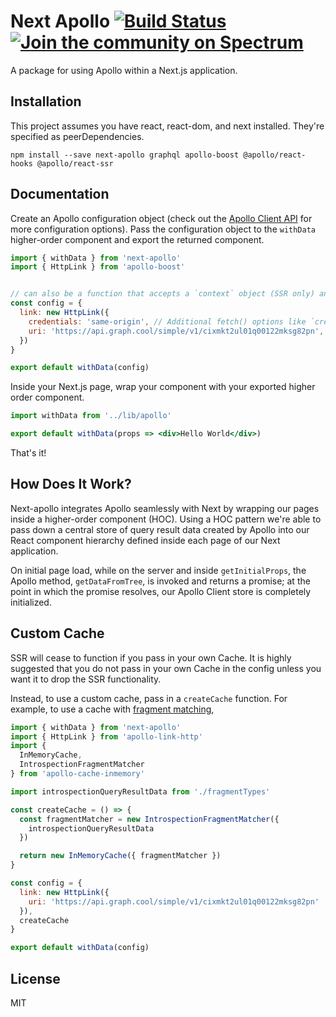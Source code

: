 # Next Apollo [![Build Status](https://travis-ci.org/adamsoffer/next-apollo.svg?branch=master)](https://travis-ci.org/adamsoffer/next-apollo) [![Join the community on Spectrum](https://withspectrum.github.io/badge/badge.svg)](https://spectrum.chat/next-apollo)

A package for using Apollo within a Next.js application.

## Installation

This project assumes you have react, react-dom, and next installed. They're specified as peerDependencies.

```
npm install --save next-apollo graphql apollo-boost @apollo/react-hooks @apollo/react-ssr
```

## Documentation

Create an Apollo configuration object (check out the [Apollo Client API](https://www.apollographql.com/docs/react/basics/setup.html#ApolloClient) for more configuration options). Pass the configuration object to the `withData` higher-order component and export the returned component.

```jsx
import { withData } from 'next-apollo'
import { HttpLink } from 'apollo-boost'


// can also be a function that accepts a `context` object (SSR only) and returns a config
const config = {
  link: new HttpLink({
    credentials: 'same-origin', // Additional fetch() options like `credentials` or `headers`
    uri: 'https://api.graph.cool/simple/v1/cixmkt2ul01q00122mksg82pn', // Server URL
  })
}

export default withData(config)
```

Inside your Next.js page, wrap your component with your exported higher order component.

```jsx
import withData from '../lib/apollo'

export default withData(props => <div>Hello World</div>)
```

That's it!

## How Does It Work?

Next-apollo integrates Apollo seamlessly with Next by wrapping our pages inside a higher-order component (HOC). Using a HOC pattern we're able to pass down a central store of query result data created by Apollo into our React component hierarchy defined inside each page of our Next application.

On initial page load, while on the server and inside `getInitialProps`, the Apollo method, `getDataFromTree`, is invoked and returns a promise; at the point in which the promise resolves, our Apollo Client store is completely initialized.

## Custom Cache

SSR will cease to function if you pass in your own Cache.
It is highly suggested that you do not pass in your own Cache in
the config unless you want it to drop the SSR functionality.

Instead, to use a custom cache, pass in a `createCache` function.
For example, to use a cache with [fragment matching],

```jsx
import { withData } from 'next-apollo'
import { HttpLink } from 'apollo-link-http'
import {
  InMemoryCache,
  IntrospectionFragmentMatcher
} from 'apollo-cache-inmemory'

import introspectionQueryResultData from './fragmentTypes'

const createCache = () => {
  const fragmentMatcher = new IntrospectionFragmentMatcher({
    introspectionQueryResultData
  })

  return new InMemoryCache({ fragmentMatcher })
}

const config = {
  link: new HttpLink({
    uri: 'https://api.graph.cool/simple/v1/cixmkt2ul01q00122mksg82pn'
  }),
  createCache
}

export default withData(config)
```

[fragment matching]: https://www.apollographql.com/docs/react/recipes/fragment-matching.html

## License

MIT
